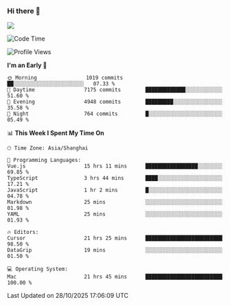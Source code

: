 ### Hi there 👋

<!--
**JJAYCHEN1e/jjaychen1e** is a ✨ _special_ ✨ repository because its `README.md` (this file) appears on your GitHub profile.

Here are some ideas to get you started:

- 🔭 I’m currently working on ...
- 🌱 I’m currently learning ...
- 👯 I’m looking to collaborate on ...
- 🤔 I’m looking for help with ...
- 💬 Ask me about ...
- 📫 How to reach me: ...
- 😄 Pronouns: ...
- ⚡ Fun fact: ...
-->

[![](https://github-readme-stats.vercel.app/api?username=jjaychen1e&show_icons=true)](https://github.com/jjaychen1e/github-readme-stats?count_private=true)

<!--START_SECTION:waka-->
![Code Time](http://img.shields.io/badge/Code%20Time-2%2C551%20hrs%2028%20mins-blue)

![Profile Views](http://img.shields.io/badge/Profile%20Views-0-blue)

**I'm an Early 🐤** 

```text
🌞 Morning                1019 commits        ██░░░░░░░░░░░░░░░░░░░░░░░   07.33 % 
🌆 Daytime                7175 commits        █████████████░░░░░░░░░░░░   51.60 % 
🌃 Evening                4948 commits        █████████░░░░░░░░░░░░░░░░   35.58 % 
🌙 Night                  764 commits         █░░░░░░░░░░░░░░░░░░░░░░░░   05.49 % 
```


📊 **This Week I Spent My Time On** 

```text
🕑︎ Time Zone: Asia/Shanghai

💬 Programming Languages: 
Vue.js                   15 hrs 11 mins      █████████████████░░░░░░░░   69.85 % 
TypeScript               3 hrs 44 mins       ████░░░░░░░░░░░░░░░░░░░░░   17.21 % 
JavaScript               1 hr 2 mins         █░░░░░░░░░░░░░░░░░░░░░░░░   04.78 % 
Markdown                 25 mins             ░░░░░░░░░░░░░░░░░░░░░░░░░   01.98 % 
YAML                     25 mins             ░░░░░░░░░░░░░░░░░░░░░░░░░   01.93 % 

🔥 Editors: 
Cursor                   21 hrs 25 mins      █████████████████████████   98.50 % 
DataGrip                 19 mins             ░░░░░░░░░░░░░░░░░░░░░░░░░   01.50 % 

💻 Operating System: 
Mac                      21 hrs 45 mins      █████████████████████████   100.00 % 
```


 Last Updated on 28/10/2025 17:06:09 UTC
<!--END_SECTION:waka-->
